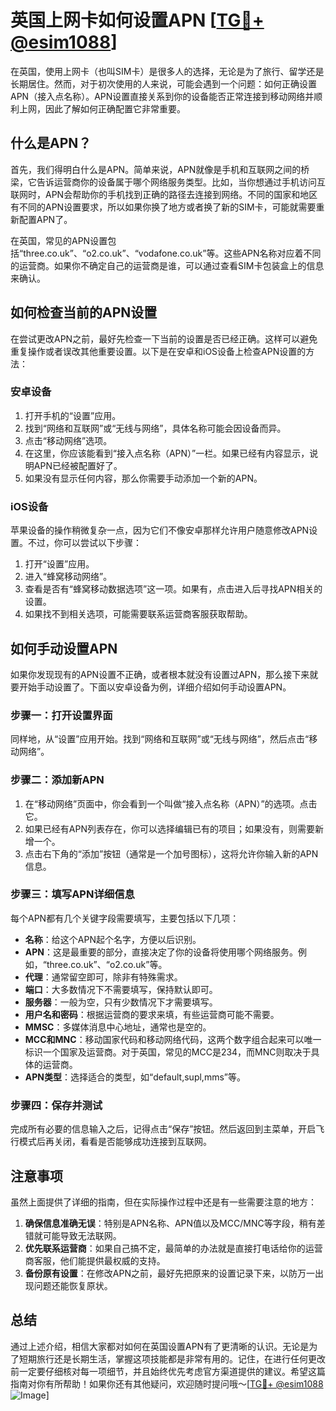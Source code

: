 # 英国上网卡如何设置APN [[TG💪+ @esim1088](https://t.me/s/esim1088)]

在英国，使用上网卡（也叫SIM卡）是很多人的选择，无论是为了旅行、留学还是长期居住。然而，对于初次使用的人来说，可能会遇到一个问题：如何正确设置APN（接入点名称）。APN设置直接关系到你的设备能否正常连接到移动网络并顺利上网，因此了解如何正确配置它非常重要。

## 什么是APN？

首先，我们得明白什么是APN。简单来说，APN就像是手机和互联网之间的桥梁，它告诉运营商你的设备属于哪个网络服务类型。比如，当你想通过手机访问互联网时，APN会帮助你的手机找到正确的路径去连接到网络。不同的国家和地区有不同的APN设置要求，所以如果你换了地方或者换了新的SIM卡，可能就需要重新配置APN了。

在英国，常见的APN设置包括“three.co.uk”、“o2.co.uk”、“vodafone.co.uk”等。这些APN名称对应着不同的运营商。如果你不确定自己的运营商是谁，可以通过查看SIM卡包装盒上的信息来确认。

## 如何检查当前的APN设置

在尝试更改APN之前，最好先检查一下当前的设置是否已经正确。这样可以避免重复操作或者误改其他重要设置。以下是在安卓和iOS设备上检查APN设置的方法：

### 安卓设备

1. 打开手机的“设置”应用。
2. 找到“网络和互联网”或“无线与网络”，具体名称可能会因设备而异。
3. 点击“移动网络”选项。
4. 在这里，你应该能看到“接入点名称（APN）”一栏。如果已经有内容显示，说明APN已经被配置好了。
5. 如果没有显示任何内容，那么你需要手动添加一个新的APN。

### iOS设备

苹果设备的操作稍微复杂一点，因为它们不像安卓那样允许用户随意修改APN设置。不过，你可以尝试以下步骤：

1. 打开“设置”应用。
2. 进入“蜂窝移动网络”。
3. 查看是否有“蜂窝移动数据选项”这一项。如果有，点击进入后寻找APN相关的设置。
4. 如果找不到相关选项，可能需要联系运营商客服获取帮助。

## 如何手动设置APN

如果你发现现有的APN设置不正确，或者根本就没有设置过APN，那么接下来就要开始手动设置了。下面以安卓设备为例，详细介绍如何手动设置APN。

### 步骤一：打开设置界面

同样地，从“设置”应用开始。找到“网络和互联网”或“无线与网络”，然后点击“移动网络”。

### 步骤二：添加新APN

1. 在“移动网络”页面中，你会看到一个叫做“接入点名称（APN）”的选项。点击它。
2. 如果已经有APN列表存在，你可以选择编辑已有的项目；如果没有，则需要新增一个。
3. 点击右下角的“添加”按钮（通常是一个加号图标），这将允许你输入新的APN信息。

### 步骤三：填写APN详细信息

每个APN都有几个关键字段需要填写，主要包括以下几项：

- **名称**：给这个APN起个名字，方便以后识别。
- **APN**：这是最重要的部分，直接决定了你的设备将使用哪个网络服务。例如，“three.co.uk”、“o2.co.uk”等。
- **代理**：通常留空即可，除非有特殊需求。
- **端口**：大多数情况下不需要填写，保持默认即可。
- **服务器**：一般为空，只有少数情况下才需要填写。
- **用户名和密码**：根据运营商的要求来填，有些运营商可能不需要。
- **MMSC**：多媒体消息中心地址，通常也是空的。
- **MCC和MNC**：移动国家代码和移动网络代码，这两个数字组合起来可以唯一标识一个国家及运营商。对于英国，常见的MCC是234，而MNC则取决于具体的运营商。
- **APN类型**：选择适合的类型，如“default,supl,mms”等。

### 步骤四：保存并测试

完成所有必要的信息输入之后，记得点击“保存”按钮。然后返回到主菜单，开启飞行模式后再关闭，看看是否能够成功连接到互联网。

## 注意事项

虽然上面提供了详细的指南，但在实际操作过程中还是有一些需要注意的地方：

1. **确保信息准确无误**：特别是APN名称、APN值以及MCC/MNC等字段，稍有差错就可能导致无法联网。
2. **优先联系运营商**：如果自己搞不定，最简单的办法就是直接打电话给你的运营商客服，他们能提供最权威的支持。
3. **备份原有设置**：在修改APN之前，最好先把原来的设置记录下来，以防万一出现问题还能恢复原状。

## 总结

通过上述介绍，相信大家都对如何在英国设置APN有了更清晰的认识。无论是为了短期旅行还是长期生活，掌握这项技能都是非常有用的。记住，在进行任何更改前一定要仔细核对每一项细节，并且始终优先考虑官方渠道提供的建议。希望这篇指南对你有所帮助！如果你还有其他疑问，欢迎随时提问哦～[[TG💪+ @esim1088](https://t.me/s/esim1088) ![Image](https://i.postimg.cc/4NQfJmqS/Snipaste-2025-05-13-00-14-12.png)]
